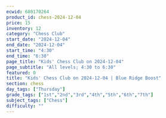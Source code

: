 ```yaml
---
ecwid: 680170264
product_id: chess-2024-12-04
price: 15
inventory: 12
category: "Chess Club"
start_date: "2024-12-04"
end_date: "2024-12-04"
start_time: "4:30"
end_time: "6:30"
page_title: "Kids' Chess Club on 2024-12-04"
page_subtitle: "All levels; 4:30 to 6:30"
featured: 0
title: "Kids' Chess Club on 2024-12-04 | Blue Ridge Boost"
section: chess
day_tags: ["Thursday"]
grade_tags: ["1st","2nd","3rd","4th","5th","6th","7th"]
subject_tags: ["Chess"]
difficulty: ""
---
```


